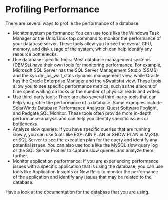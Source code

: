 # Profiling Performance

There are several ways to profile the performance of a database:

* Monitor system performance: You can use tools like the Windows Task Manager or the Unix/Linux top command to monitor the performance of your database server. These tools allow you to see the overall CPU, memory, and disk usage of the system, which can help identify any resource bottlenecks.
* Use database-specific tools: Most database management systems (DBMSs) have their own tools for monitoring performance. For example, Microsoft SQL Server has the SQL Server Management Studio (SSMS) and the sys.dm_os_wait_stats dynamic management view, while Oracle has the Oracle Enterprise Manager and the v$waitstat view. These tools allow you to see specific performance metrics, such as the amount of time spent waiting on locks or the number of physical reads and writes.
* Use third-party tools: There are also several third-party tools that can help you profile the performance of a database. Some examples include SolarWinds Database Performance Analyzer, Quest Software Foglight, and Redgate SQL Monitor. These tools often provide more in-depth performance analysis and can help you identify specific issues or bottlenecks.
* Analyze slow queries: If you have specific queries that are running slowly, you can use tools like EXPLAIN PLAN or SHOW PLAN in MySQL or SQL Server to see the execution plan for the query and identify any potential issues. You can also use tools like the MySQL slow query log or the SQL Server Profiler to capture slow queries and analyze them further.
* Monitor application performance: If you are experiencing performance issues with a specific application that is using the database, you can use tools like Application Insights or New Relic to monitor the performance of the application and identify any issues that may be related to the database.

Have a look at the documentation for the database that you are using.
